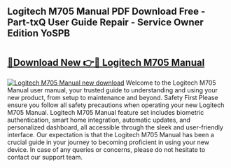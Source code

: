 ## Logitech M705 Manual PDF Download Free - Part-txQ User Guide Repair - Service Owner Edition YoSPB

# <h2><a href="http://bc24744.oget.top/?id=Logitech+M705+Manual">🔗Download New 👉🔴 Logitech M705 Manual</a></h2>

[![Logitech M705 Manual new download](https://i.imgur.com/5g1atiW.png)](http://bc24744.oget.top/?id=Logitech+M705+Manual)
Welcome to the Logitech M705 Manual user manual, your trusted guide to understanding and using your new product, from setup to maintenance and beyond. Safety First Please ensure you follow all safety precautions when operating your new Logitech M705 Manual. Logitech M705 Manual feature set includes biometric authentication, smart home integration, automatic updates, and personalized dashboard, all accessible through the sleek and user-friendly interface. Our expectation is that the Logitech M705 Manual has been a crucial guide in your journey to becoming proficient in using your new device. In case of any queries or concerns, please do not hesitate to contact our support team.
